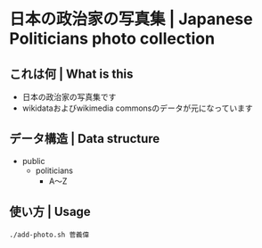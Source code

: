 # 日本の政治家の写真集 | Japanese Politicians photo collection

## これは何 | What is this

- 日本の政治家の写真集です
- wikidataおよびwikimedia commonsのデータが元になっています


## データ構造 | Data structure
- public
  - politicians
    - A～Z

## 使い方 | Usage
```
./add-photo.sh 菅義偉
```